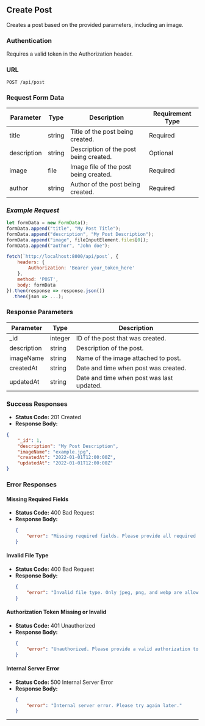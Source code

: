 ## Create Post

Creates a post based on the provided parameters, including an image.

### Authentication

Requires a valid token in the Authorization header.

### URL

`POST /api/post`

### Request Form Data

| Parameter   | Type   | Description                            | Requirement Type |
| ----------- | ------ | -------------------------------------- | ---------------- |
| title       | string | Title of the post being created.       | Required         |
| description | string | Description of the post being created. | Optional         |
| image       | file   | Image file of the post being created.  | Required         |
| author      | string | Author of the post being created.      | Required         |

### _Example Request_

```javascript
let formData = new FormData();
formData.append("title", "My Post Title");
formData.append("description", "My Post Description");
formData.append("image", fileInputElement.files[0]);
formData.append("author", "John doe");

fetch(`http://localhost:8000/api/post`, {
    headers: {
        Authorization: 'Bearer your_token_here'
    },
    method: 'POST',
    body: formData
}).then(response => response.json())
  .then(json => ...);
```

### Response Parameters

| Parameter   | Type    | Description                               |
| ----------- | ------- | ----------------------------------------- |
| \_id        | integer | ID of the post that was created.          |
| description | string  | Description of the post.                  |
| imageName   | string  | Name of the image attached to post.       |
| createdAt   | string  | Date and time when post was created.      |
| updatedAt   | string  | Date and time when post was last updated. |

### Success Responses 

-   **Status Code:** 201 Created
-   **Response Body:**
```json
{
    "_id": 1,
    "description": "My Post Description",
    "imageName": "example.jpg",
    "createdAt": "2022-01-01T12:00:00Z",
    "updatedAt": "2022-01-01T12:00:00Z"
}
```

### Error Responses

#### Missing Required Fields

-   **Status Code:** 400 Bad Request
-   **Response Body:**
    ```json
    {
        "error": "Missing required fields. Please provide all required fields: title, description, and image."
    }
    ```

#### Invalid File Type

-   **Status Code:** 400 Bad Request
-   **Response Body:**
    ```json
    {
        "error": "Invalid file type. Only jpeg, png, and webp are allowed."
    }
    ```

#### Authorization Token Missing or Invalid

-   **Status Code:** 401 Unauthorized
-   **Response Body:**
    ```json
    {
        "error": "Unauthorized. Please provide a valid authorization token."
    }
    ```

#### Internal Server Error

-   **Status Code:** 500 Internal Server Error
-   **Response Body:**
    ```json
    {
        "error": "Internal server error. Please try again later."
    }
    ```

---
